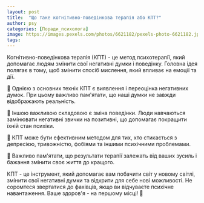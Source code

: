 ```yaml
---
layout: post
title:  "Що таке когнітивно-поведінкова терапія або КПТ?"
author: psy
categories: [Поради_психолога]
image: https://images.pexels.com/photos/6621182/pexels-photo-6621182.jpeg?auto=compress&cs=tinysrgb&fit=crop&h=627&w=1200
tags: 
---
```


Когнітивно-поведінкова терапія (КПТ) - це метод психотерапії, який допомагає людям змінити свої негативні думки і поведінку. Головна ідея полягає в тому, щоб змінити спосіб мислення, який впливає на емоції та дії.

🧠 Однією з основних технік КПТ є виявлення і переоцінка негативних думок. При цьому важливо пам'ятати, що наші думки не завжди відображають реальність.

🔄 Іншою важливою складовою є зміна поведінки. Люди навчаються замінювати негативні звички на позитивні, що допомагає покращити їхній стан психіки.

🌱 КПТ може бути ефективним методом для тих, хто стикається з депресією, тривожністю, фобіями та іншими психічними проблемами.

🌟 Важливо пам'ятати, що результати терапії залежать від ваших зусиль і бажання змінити своє життя до кращого.

КПТ - це інструмент, який допомагає вам побачити світ у новому світлі, змінити свої негативні думки та відкрити для себе нові можливості. Не соромтеся звертатися до фахівців, якщо ви відчуваєте психічне навантаження. Ваше здоров'я - на першому місці! 🌈


